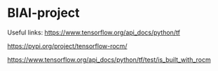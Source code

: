 # BIAI-project


Useful links:
https://www.tensorflow.org/api_docs/python/tf

https://pypi.org/project/tensorflow-rocm/

https://www.tensorflow.org/api_docs/python/tf/test/is_built_with_rocm